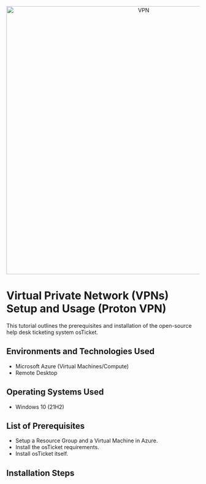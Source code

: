<p align="center">
<img src="https://github.com/user-attachments/assets/67a34103-8826-42bc-a2e2-6ddf762208b7" alt="VPN" width="700"
</p>


<h1> Virtual Private Network (VPNs) Setup and Usage (Proton VPN) </h1>
This tutorial outlines the prerequisites and installation of the open-source help desk ticketing system osTicket.<br />

<h2>Environments and Technologies Used</h2>

- Microsoft Azure (Virtual Machines/Compute)
- Remote Desktop

<h2>Operating Systems Used </h2>

- Windows 10</b> (21H2)

<h2>List of Prerequisites</h2>

- Setup a Resource Group and a Virtual Machine in Azure.
- Install the osTicket requirements.
- Install osTicket itself.

<h2>Installation Steps</h2>
